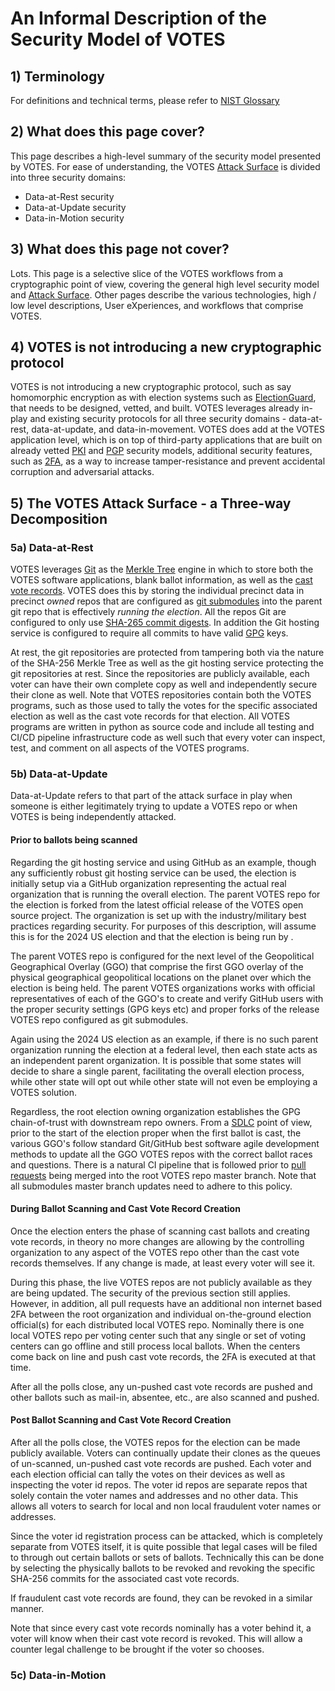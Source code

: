 # An Informal Description of the Security Model of VOTES

## 1) Terminology

For definitions and technical terms, please refer to [NIST Glossary](https://pages.nist.gov/ElectionGlossary/)

## 2) What does this page cover?

This page describes a high-level summary of the security model presented by VOTES.  For ease of understanding, the VOTES [Attack Surface](https://en.wikipedia.org/wiki/Attack_surface) is divided into three security domains:

- Data-at-Rest security
- Data-at-Update security
- Data-in-Motion security

## 3) What does this page not cover?

Lots.  This page is a selective slice of the VOTES workflows from a cryptographic point of view, covering the general high level security model and [Attack Surface](https://en.wikipedia.org/wiki/Attack_surface).  Other pages describe the various technologies, high / low level descriptions, User eXperiences, and workflows that comprise VOTES.

## 4) VOTES is not introducing a new cryptographic protocol

VOTES is not introducing a new cryptographic protocol, such as say homomorphic encryption as with election systems such as [ElectionGuard](https://www.electionguard.vote/), that needs to be designed, vetted, and built.  VOTES leverages already in-play and existing security protocols for all three security domains - data-at-rest, data-at-update, and data-in-movement.  VOTES does add at the VOTES application level, which is on top of third-party applications that are built on already vetted [PKI](https://en.wikipedia.org/wiki/Public_key_infrastructure) and [PGP](https://en.wikipedia.org/wiki/Pretty_Good_Privacy) security models, additional security features, such as [2FA](https://en.wikipedia.org/wiki/Multi-factor_authentication), as a way to increase tamper-resistance and prevent accidental corruption and adversarial attacks.

## 5) The VOTES Attack Surface - a Three-way Decomposition

### 5a) Data-at-Rest

VOTES leverages [Git](https://git-scm.com/) as the [Merkle Tree](https://en.wikipedia.org/wiki/Merkle_tree) engine in which to store both the VOTES software applications, blank ballot information, as well as the [cast vote records](https://pages.nist.gov/ElectionGlossary/#cast-vote-record).  VOTES does this by storing the individual precinct data in precinct *owned* repos that are configured as [git submodules](https://git-scm.com/book/en/v2/Git-Tools-Submodules) into the parent git repo that is effectively *running the election*.  All the repos Git are configured to only use [SHA-265 commit digests](https://github.com/git/git/blob/master/Documentation/technical/hash-function-transition.txt).  In addition the Git hosting service is configured to require all commits to have valid  [GPG](https://docs.github.com/en/github/authenticating-to-github/managing-commit-signature-verification/about-commit-signature-verification) keys.

At rest, the git repositories are protected from tampering both via the nature of the SHA-256 Merkle Tree as well as the git hosting service protecting the git repositories at rest.  Since the repositories are publicly available, each voter can have their own complete copy as well and independently secure their clone as well.  Note that VOTES repositories contain both the VOTES programs, such as those used to tally the votes for the specific associated election as well as the cast vote records for that election.  All VOTES programs are written in python as source code and include all testing and CI/CD pipeline infrastructure code as well such that every voter can inspect, test, and comment on all aspects of the VOTES programs.

### 5b) Data-at-Update

Data-at-Update refers to that part of the attack surface in play when someone is either legitimately trying to update a VOTES repo or when VOTES is being independently attacked.

#### Prior to ballots being scanned

Regarding the git hosting service and using GitHub as an example, though any sufficiently robust git hosting service can be used, the election is initially setup via a GitHub organization representing the actual real organization that is running the overall election.  The parent VOTES repo for the election is forked from the latest official release of the VOTES open source project.  The organization is set up with the industry/military best practices regarding security.  For purposes of this description, will assume this is for the 2024 US election and that the election is being run by .

The parent VOTES repo is configured for the next level of the Geopolitical Geographical Overlay (GGO) that comprise the first GGO overlay of the physical geographical geopolitical locations on the planet over which the election is being held.  The parent VOTES organizations works with official representatives of each of the GGO's to create and verify GitHub users with the proper security settings (GPG keys etc) and proper forks of the release VOTES repo configured as git submodules.

Again using the 2024 US election as an example, if there is no such parent organization running the election at a federal level, then each state acts as an independent parent organization.  It is possible that some states will decide to share a single parent, facilitating the overall election process, while other state will opt out while other state will not even be employing a VOTES solution.

Regardless, the root election owning organization establishes the GPG chain-of-trust with downstream repo owners.  From a [SDLC](https://en.wikipedia.org/wiki/Systems_development_life_cycle) point of view, prior to the start of the election proper when the first ballot is cast, the various GGO's follow standard Git/GitHub best software agile development methods to update all the GGO VOTES repos with the correct ballot races and questions.  There is a natural CI pipeline that is followed prior to [pull requests](https://en.wikipedia.org/wiki/Distributed_version_control) being merged into the root VOTES repo master branch.  Note that all submodules master branch updates need to adhere to this policy.

#### During Ballot Scanning and Cast Vote Record Creation

Once the election enters the phase of scanning cast ballots and creating vote records, in theory no more changes are allowing by the controlling organization to any aspect of the VOTES repo other than the cast vote records themselves.  If any change is made, at least every voter will see it.

During this phase, the live VOTES repos are not publicly available as they are being updated.  The security of the previous section still applies.  However, in addition, all pull requests have an additional non internet based 2FA between the root organization and individual on-the-ground election official(s) for each distributed local VOTES repo.  Nominally there is one local VOTES repo per voting center such that any single or set of voting centers can go offline and still process local ballots.  When the centers come back on line and push cast vote records, the 2FA is executed at that time.

After all the polls close, any un-pushed cast vote records are pushed and other ballots such as mail-in, absentee, etc., are also scanned and pushed.

#### Post Ballot Scanning and Cast Vote Record Creation

After all the polls close, the VOTES repos for the election can be made publicly available.  Voters can continually update their clones as the queues of un-scanned, un-pushed cast vote records are pushed.  Each voter and each election official can tally the votes on their devices as well as inspecting the voter id repos.  The voter id repos are separate repos that solely contain the voter names and addresses and no other data.  This allows all voters to search for local and non local fraudulent voter names or addresses.

Since the voter id registration process can be attacked, which is completely separate from VOTES itself, it is quite possible that legal cases will be filed to through out certain ballots or sets of ballots.  Technically this can be done by selecting the physically ballots to be revoked and revoking the specific SHA-256 commits for the associated cast vote records.

If fraudulent cast vote records are found, they can be revoked in a similar manner.

Note that since every cast vote records nominally has a voter behind it, a voter will know when their cast vote record is revoked.  This will allow a counter legal challenge to be brought if the voter so chooses.

### 5c) Data-in-Motion

